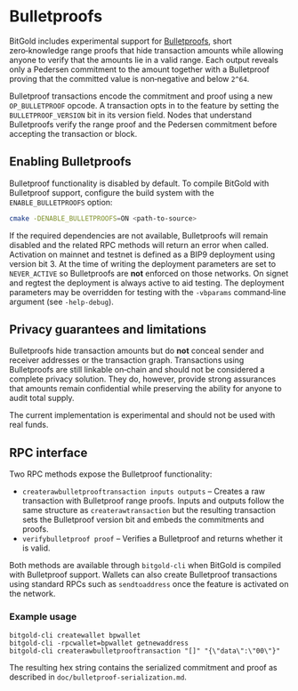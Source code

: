 # Bulletproofs

BitGold includes experimental support for [Bulletproofs](https://eprint.iacr.org/2017/1066),
short zero‑knowledge range proofs that hide transaction amounts while
allowing anyone to verify that the amounts lie in a valid range.  Each
output reveals only a Pedersen commitment to the amount together with a
Bulletproof proving that the committed value is non‑negative and below
`2^64`.

Bulletproof transactions encode the commitment and proof using a new
`OP_BULLETPROOF` opcode.  A transaction opts in to the feature by setting
the `BULLETPROOF_VERSION` bit in its version field.  Nodes that understand
Bulletproofs verify the range proof and the Pedersen commitment before
accepting the transaction or block.

## Enabling Bulletproofs

Bulletproof functionality is disabled by default. To compile BitGold with
Bulletproof support, configure the build system with the
`ENABLE_BULLETPROOFS` option:

```bash
cmake -DENABLE_BULLETPROOFS=ON <path-to-source>
```

If the required dependencies are not available, Bulletproofs will remain
disabled and the related RPC methods will return an error when called.
Activation on mainnet and testnet is defined as a BIP9 deployment using
version bit 3.  At the time of writing the deployment parameters are set
to `NEVER_ACTIVE` so Bulletproofs are **not** enforced on those networks.
On signet and regtest the deployment is always active to aid testing.  The
deployment parameters may be overridden for testing with the `-vbparams`
command‑line argument (see `-help-debug`).

## Privacy guarantees and limitations

Bulletproofs hide transaction amounts but do **not** conceal sender and
receiver addresses or the transaction graph. Transactions using
Bulletproofs are still linkable on‑chain and should not be considered a
complete privacy solution.  They do, however, provide strong assurances
that amounts remain confidential while preserving the ability for anyone
to audit total supply.

The current implementation is experimental and should not be used with
real funds.

## RPC interface

Two RPC methods expose the Bulletproof functionality:

* `createrawbulletprooftransaction inputs outputs`
  – Creates a raw transaction with Bulletproof range proofs.  Inputs and
    outputs follow the same structure as `createrawtransaction` but the
    resulting transaction sets the Bulletproof version bit and embeds the
    commitments and proofs.
* `verifybulletproof proof`
  – Verifies a Bulletproof and returns whether it is valid.

Both methods are available through `bitgold-cli` when BitGold is
compiled with Bulletproof support.  Wallets can also create Bulletproof
transactions using standard RPCs such as `sendtoaddress` once the feature
is activated on the network.

### Example usage

```
bitgold-cli createwallet bpwallet
bitgold-cli -rpcwallet=bpwallet getnewaddress
bitgold-cli createrawbulletprooftransaction "[]" "{\"data\":\"00\"}"
```

The resulting hex string contains the serialized commitment and proof as
described in `doc/bulletproof-serialization.md`.

